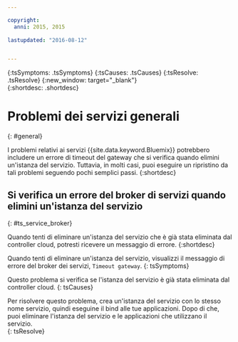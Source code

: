 ```yaml
---

copyright:
  anni: 2015, 2015
  
lastupdated: "2016-08-12"


---
```



{:tsSymptoms: .tsSymptoms}
{:tsCauses: .tsCauses}
{:tsResolve: .tsResolve}
{:new_window: target="_blank"}  
{:shortdesc: .shortdesc}


# Problemi dei servizi generali
{: #general}


I problemi relativi ai servizi {{site.data.keyword.Bluemix}}
potrebbero includere un errore di timeout del gateway che si verifica quando elimini
un'istanza del servizio. Tuttavia, in molti casi, puoi eseguire un ripristino da tali problemi seguendo pochi semplici passi.
{:shortdesc}

## Si verifica un errore del broker di servizi quando elimini un'istanza del servizio
{: #ts_service_broker}

Quando tenti di eliminare un'istanza del servizio che è già stata eliminata dal controller cloud,
potresti ricevere un messaggio di errore.
{:shortdesc}


Quando tenti di eliminare un'istanza del servizio, visualizzi
il messaggio di errore del broker dei servizi, `Timeout gateway`.
{: tsSymptoms}


Questo problema si verifica se
    l'istanza del servizio è già stata eliminata
dal controller cloud.
{: tsCauses}


Per
    risolvere questo problema, crea un'istanza del servizio con lo stesso
nome servizio, quindi eseguine il bind alle tue applicazioni. Dopo di che,
puoi eliminare l'istanza del servizio e le applicazioni che utilizzano
il servizio.   
{: tsResolve}
